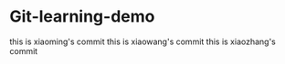 # Git-learning-demo

this is xiaoming's commit
this is xiaowang's commit
this is xiaozhang's commit
